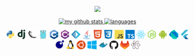 <!--
<p align="center">
    <a href="http://www.free-iqtest.net" title="IQ Test for Free"><img src="http://www.free-iqtest.net/images/badges2/l129.gif" width="200" height="100" alt="IQ Test for Free" border="0"></a>
</p>  -->
<!-- thropy -->
<a href="https://github.com/ArdeshirV">
    <p align="center">
        <img src="https://github-profile-trophy.vercel.app/?username=ArdeshirV&column=8&theme=onedark"/>
    </p>
</a>

<!-- status codes -->
<a align="center" href="https://github.com/ArdeshirV">
    <p align="center">
    <img src="https://github-readme-stats.vercel.app/api?username=ArdeshirV&show_icons=true&theme=tokyonight" alt="my github stats" width="420"/>&nbsp;<img src="https://github-readme-stats.vercel.app/api/top-langs/?username=ArdeshirV&layout=compact&theme=tokyonight" alt="languages" height="165">
    </p>
</a>

<!-- programming langs i like-->
<p align="center">
<img src="https://raw.githubusercontent.com/devicons/devicon/master/icons/python/python-original.svg" width="25px" height="25px"/>
<img src="https://raw.githubusercontent.com/devicons/devicon/master/icons/django/django-plain.svg" width="25px" height="25px"/>
<img src="https://raw.githubusercontent.com/devicons/devicon/master/icons/flask/flask-original.svg" width="25px" height="25px"/>
<img src="https://raw.githubusercontent.com/devicons/devicon/master/icons/go/go-original.svg" width="25px" height="25px"/>
<img src="https://raw.githubusercontent.com/devicons/devicon/master/icons/cplusplus/cplusplus-original.svg" width="25px" height="25px"/>
<img src="https://raw.githubusercontent.com/devicons/devicon/master/icons/csharp/csharp-original.svg" width="25px" height="25px"/>
<img src="https://raw.githubusercontent.com/devicons/devicon/master/icons/fsharp/fsharp-original.svg" width="25px" height="25px"/>
<img src="https://raw.githubusercontent.com/devicons/devicon/master/icons/java/java-original.svg" width="25px" height="25px"/>
<img src="https://raw.githubusercontent.com/devicons/devicon/master/icons/html5/html5-original.svg" width="25px" height="25px"/>
<img src="https://raw.githubusercontent.com/devicons/devicon/master/icons/css3/css3-original.svg" width="25px" height="25px"/>
<img src="https://raw.githubusercontent.com/devicons/devicon/master/icons/javascript/javascript-original.svg" width="25px" height="25px"/>
<img src="https://raw.githubusercontent.com/devicons/devicon/master/icons/typescript/typescript-original.svg" width="25px" height="25px"/>
<img src="https://raw.githubusercontent.com/devicons/devicon/master/icons/react/react-original.svg" width="25px" height="25px"/>
<img src="https://raw.githubusercontent.com/devicons/devicon/master/icons/nodejs/nodejs-original.svg" width="25px" height="25px"/>
<img src="https://raw.githubusercontent.com/devicons/devicon/master/icons/android/android-original.svg" width="25px" height="25px"/>
<img src="https://raw.githubusercontent.com/devicons/devicon/master/icons/dart/dart-original.svg" width="25px" height="25px"/>
<img src="https://raw.githubusercontent.com/devicons/devicon/master/icons/flutter/flutter-original.svg" width="25px" height="25px"/>
<img src="https://raw.githubusercontent.com/devicons/devicon/master/icons/lua/lua-original.svg" width="25px" height="25px"/>
<img src="https://raw.githubusercontent.com/devicons/devicon/master/icons/linux/linux-original.svg" width="25px" height="25px"/>
<img src="https://raw.githubusercontent.com/devicons/devicon/master/icons/ubuntu/ubuntu-plain.svg" width="25px" height="25px"/>
<img src="https://raw.githubusercontent.com/devicons/devicon/master/icons/windows8/windows8-original.svg" width="25px" height="25px"/>
<img src="https://raw.githubusercontent.com/devicons/devicon/master/icons/docker/docker-original.svg" width="25px" height="25px"/>
<img src="https://raw.githubusercontent.com/devicons/devicon/master/icons/github/github-original.svg" width="25px" height="25px"/>
<img src="https://raw.githubusercontent.com/devicons/devicon/master/icons/gitlab/gitlab-original.svg" width="25px" height="25px"/>
<img src="https://raw.githubusercontent.com/devicons/devicon/master/icons/atom/atom-original.svg" width="25px" height="25px"/>
</p>

